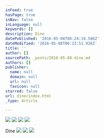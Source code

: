 ```yaml
---
inFeed: true
hasPage: true
inNav: false
inLanguage: null
keywords: []
description: Dine
datePublished: '2016-05-08T06:24:10.586Z'
dateModified: '2016-05-08T06:23:51.926Z'
title: ''
author: []
sourcePath: _posts/2016-05-08-dine.md
authors: []
publisher:
  name: null
  domain: null
  url: null
  favicon: null
starred: false
url: dine/index.html
_type: Article

---
```

![](https://the-grid-user-content.s3-us-west-2.amazonaws.com/211c2a46-7af0-457a-a99f-6bd7a968bd40.jpg)
![](https://the-grid-user-content.s3-us-west-2.amazonaws.com/662b9c40-3ab2-4578-8ce1-fa7785dc3a48.jpg)
![](https://the-grid-user-content.s3-us-west-2.amazonaws.com/8891ec0d-a979-47e8-901f-65a7b0962ee9.jpg)
![](https://the-grid-user-content.s3-us-west-2.amazonaws.com/9825bd59-4a37-4abe-afe8-fc26e4e502d4.jpg)

Dine
![](https://the-grid-user-content.s3-us-west-2.amazonaws.com/2c1a595c-6fb0-4047-bf6b-807ada2f58a3.jpg)
![](https://the-grid-user-content.s3-us-west-2.amazonaws.com/73a46736-cde3-43bc-89f9-e759884db676.jpg)
![](https://the-grid-user-content.s3-us-west-2.amazonaws.com/c02a905c-94e9-4826-aaeb-6e2e759e8d11.jpg)